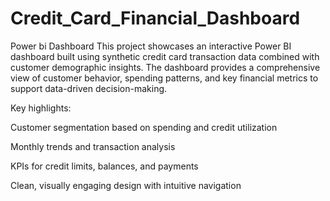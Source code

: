 # Credit_Card_Financial_Dashboard
Power bi Dashboard
This project showcases an interactive Power BI dashboard built using synthetic credit card transaction data combined with customer demographic insights. The dashboard provides a comprehensive view of customer behavior, spending patterns, and key financial metrics to support data-driven decision-making.

Key highlights:

Customer segmentation based on spending and credit utilization

Monthly trends and transaction analysis

KPIs for credit limits, balances, and payments

Clean, visually engaging design with intuitive navigation
